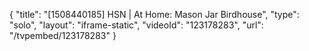 {
    "title": "[1508440185] HSN | At Home: Mason Jar Birdhouse",
    "type": "solo",
    "layout": "iframe-static",
    "videoId": "123178283",
    "url": "\/tvpembed\/123178283"
}